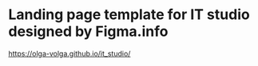 # Landing page template for IT studio designed by Figma.info
https://olga-volga.github.io/it_studio/

